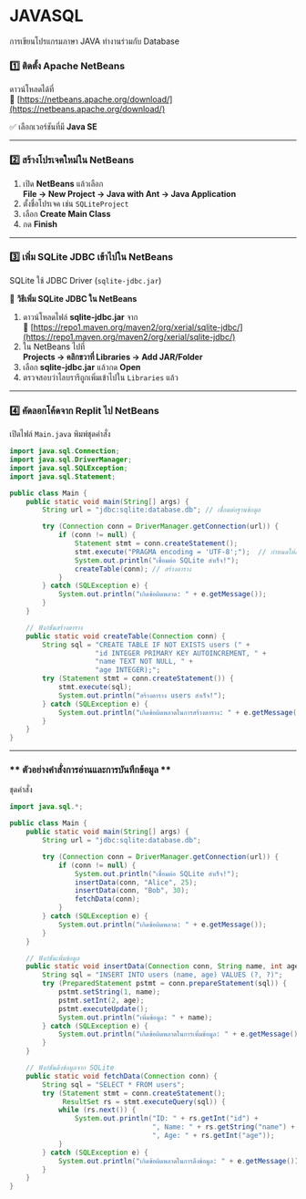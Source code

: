# JAVASQL
การเขียนโปรแกรมภาษา JAVA ทำงานร่วมกับ Database

### **1️⃣ ติดตั้ง Apache NetBeans**
ดาวน์โหลดได้ที่  
🔗 [https://netbeans.apache.org/download/](https://netbeans.apache.org/download/)  

✅ เลือกเวอร์ชันที่มี **Java SE**  

---

### **2️⃣ สร้างโปรเจคใหม่ใน NetBeans**
1. เปิด **NetBeans** แล้วเลือก  
   **File → New Project → Java with Ant → Java Application**  
2. ตั้งชื่อโปรเจค เช่น `SQLiteProject`  
3. เลือก **Create Main Class**  
4. กด **Finish**  

---

### **3️⃣ เพิ่ม SQLite JDBC เข้าไปใน NetBeans**
SQLite ใช้ JDBC Driver (`sqlite-jdbc.jar`)  

🔹 **วิธีเพิ่ม SQLite JDBC ใน NetBeans**  
1. ดาวน์โหลดไฟล์ **sqlite-jdbc.jar** จาก  
   🔗 [https://repo1.maven.org/maven2/org/xerial/sqlite-jdbc/](https://repo1.maven.org/maven2/org/xerial/sqlite-jdbc/)  
2. ใน NetBeans ไปที่  
   **Projects → คลิกขวาที่ Libraries → Add JAR/Folder**  
3. เลือก **sqlite-jdbc.jar** แล้วกด **Open**  
4. ตรวจสอบว่าไลบรารีถูกเพิ่มเข้าไปใน `Libraries` แล้ว  

---

### **4️⃣ คัดลอกโค้ดจาก Replit ไป NetBeans**
เปิดไฟล์ `Main.java` พิมพ์ชุดคำสั่ง  

```java
import java.sql.Connection;
import java.sql.DriverManager;
import java.sql.SQLException;
import java.sql.Statement;

public class Main {
    public static void main(String[] args) {
        String url = "jdbc:sqlite:database.db"; // เชื่อมต่อฐานข้อมูล

        try (Connection conn = DriverManager.getConnection(url)) {
            if (conn != null) {
                Statement stmt = conn.createStatement();
                stmt.execute("PRAGMA encoding = 'UTF-8';");  // กำหนดให้สามารถรองรับ UTF8
                System.out.println("เชื่อมต่อ SQLite สำเร็จ!");
                createTable(conn); // สร้างตาราง
            }
        } catch (SQLException e) {
            System.out.println("เกิดข้อผิดพลาด: " + e.getMessage());
        }
    }

    // ฟังก์ชันสร้างตาราง
    public static void createTable(Connection conn) {
        String sql = "CREATE TABLE IF NOT EXISTS users (" +
                     "id INTEGER PRIMARY KEY AUTOINCREMENT, " +
                     "name TEXT NOT NULL, " +
                     "age INTEGER);";
        try (Statement stmt = conn.createStatement()) {
            stmt.execute(sql);
            System.out.println("สร้างตาราง users สำเร็จ!");
        } catch (SQLException e) {
            System.out.println("เกิดข้อผิดพลาดในการสร้างตาราง: " + e.getMessage());
        }
    }
}
```

---

### ** ตัวอย่างคำสั่งการอ่านและการบันทึกข้อมูล **
ชุดคำสั่ง

```java
import java.sql.*;

public class Main {
    public static void main(String[] args) {
        String url = "jdbc:sqlite:database.db";

        try (Connection conn = DriverManager.getConnection(url)) {
            if (conn != null) {
                System.out.println("เชื่อมต่อ SQLite สำเร็จ!");
                insertData(conn, "Alice", 25);
                insertData(conn, "Bob", 30);
                fetchData(conn);
            }
        } catch (SQLException e) {
            System.out.println("เกิดข้อผิดพลาด: " + e.getMessage());
        }
    }

    // ฟังก์ชันเพิ่มข้อมูล
    public static void insertData(Connection conn, String name, int age) {
        String sql = "INSERT INTO users (name, age) VALUES (?, ?)";
        try (PreparedStatement pstmt = conn.prepareStatement(sql)) {
            pstmt.setString(1, name);
            pstmt.setInt(2, age);
            pstmt.executeUpdate();
            System.out.println("เพิ่มข้อมูล: " + name);
        } catch (SQLException e) {
            System.out.println("เกิดข้อผิดพลาดในการเพิ่มข้อมูล: " + e.getMessage());
        }
    }

    // ฟังก์ชันดึงข้อมูลจาก SQLite
    public static void fetchData(Connection conn) {
        String sql = "SELECT * FROM users";
        try (Statement stmt = conn.createStatement();
             ResultSet rs = stmt.executeQuery(sql)) {
            while (rs.next()) {
                System.out.println("ID: " + rs.getInt("id") + 
                                   ", Name: " + rs.getString("name") + 
                                   ", Age: " + rs.getInt("age"));
            }
        } catch (SQLException e) {
            System.out.println("เกิดข้อผิดพลาดในการดึงข้อมูล: " + e.getMessage());
        }
    }
}
```
